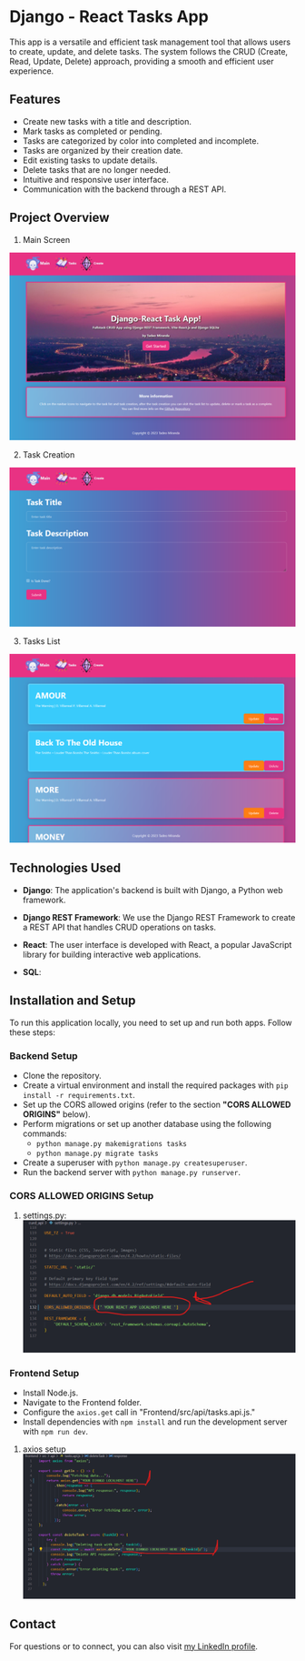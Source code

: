 # Django - React Tasks App

This app is a versatile and efficient task management tool that allows users to create, update, and delete tasks. The system follows the CRUD (Create, Read, Update, Delete) approach, providing a smooth and efficient user experience.

## Features

- Create new tasks with a title and description.
- Mark tasks as completed or pending.
- Tasks are categorized by color into completed and incomplete.
- Tasks are organized by their creation date.
- Edit existing tasks to update details.
- Delete tasks that are no longer needed.
- Intuitive and responsive user interface.
- Communication with the backend through a REST API.

## Project Overview

1. Main Screen

![App Screenshot](ss/ss01.png)

2. Task Creation

![App Screenshot2](ss/ss02.png)

3. Tasks List

![App Screenshot3](ss/ss04.png)

## Technologies Used

- **Django**: The application's backend is built with Django, a Python web framework.

- **Django REST Framework**: We use the Django REST Framework to create a REST API that handles CRUD operations on tasks.

- **React**: The user interface is developed with React, a popular JavaScript library for building interactive web applications.

- **SQL**: 

## Installation and Setup

To run this application locally, you need to set up and run both apps. Follow these steps:

### Backend Setup

- Clone the repository.
- Create a virtual environment and install the required packages with `pip install -r requirements.txt`.
- Set up the CORS allowed origins (refer to the section **"CORS ALLOWED ORIGINS"** below).
- Perform migrations or set up another database using the following commands:
  - `python manage.py makemigrations tasks`
  - `python manage.py migrate tasks`
- Create a superuser with `python manage.py createsuperuser`.
- Run the backend server with `python manage.py runserver`.

### CORS ALLOWED ORIGINS Setup

1. settings.py:
![App Screenshot2](ss/ss07.png)

### Frontend Setup

- Install Node.js.
- Navigate to the Frontend folder.
- Configure the `axios.get` call in "Frontend/src/api/tasks.api.js."
- Install dependencies with `npm install` and run the development server with `npm run dev`.

1. axios setup
![App Screenshot2](ss/ss08.png)

## Contact

For questions or to connect, you can also visit [my LinkedIn profile](https://www.linkedin.com/in/miranda10am/).